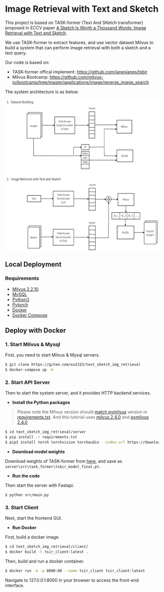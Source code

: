 # Image Retrieval with Text and Sketch

This project is based on TASK-former (Text And SKetch transformer) proposed in ECCV paper [A Sketch Is Worth a Thousand Words: Image Retrieval with Text and Sketch](https://link.springer.com/chapter/10.1007/978-3-031-19839-7_15).

We use TASK-former to extract features, and use vector dataset Milvus to build a system that can perform image retrieval with both a sketch and a text query.

Our code is based on:

- TASK-former offical implement: https://github.com/janesjanes/tsbir
- Milvus Bootcamp: https://github.com/milvus-io/bootcamp/tree/master/applications/image/reverse_image_search

The system architecture is as below:

<img src="pic/workflow.png" height = "500" alt="arch" align=center />

## Local Deployment

### Requirements

- [Milvus 2.2.10](https://milvus.io/)
- [MySQL](https://hub.docker.com/r/mysql/mysql-server)
- [Python3](https://www.python.org/downloads/)
- [Pytorch](https://pytorch.org)
- [Docker](https://docs.docker.com/engine/install/)
- [Docker Compose](https://docs.docker.com/compose/install/)

## Deploy with Docker

### 1. Start Milvus & Mysql

First, you need to start Milvus & Mysql servers.

```bash
$ git clone https://gitee.com/ex2333/text_sketch_img_retrieval
$ docker-compose up -d
```

### 2. Start API Server

Then to start the system server, and it provides HTTP backend services.

- **Install the Python packages**

> Please note the Milvus version should [match pymilvus](https://milvus.io/docs/release_notes.md#Release-Notes) version in [requirements.txt](./server/requirements.txt). And this tutorial uses [milvus 2.4.0](https://milvus.io/docs/release_notes.md#2210) and [pymilvus 2.4.0](https://milvus.io/api-reference/pymilvus/v2.4.x/About.md)

```bash
$ cd text_sketch_img_retrieval/server
$ pip install -r requirements.txt
$ pip3 install torch torchvision torchaudio --index-url https://download.pytorch.org/whl/cu118
```

- **Download model weights**

Download weights of TASK-former from [here](https://link.springer.com/chapter/10.1007/978-3-031-19839-7_15), and save as `server\src\task_former\tsbir_model_final.pt`.

- **Run the code**

Then start the server with Fastapi.

```bash
$ python src/main.py
```

### 3. Start Client

Next, start the frontend GUI.

- **Run Docker**

First, build a docker image.

```bash
$ cd text_sketch_img_retrieval/client/
$ docker build -t tsir_client:latest .
```

Then, build and run a docker container.

```bash
$ docker run -d -p 8000:80 --name tsir_client tsir_client:latest
```

Navigate to 127.0.0.1:8000 in your browser to access the front-end interface.

